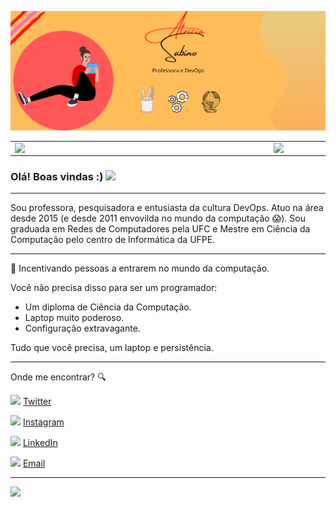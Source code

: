 ![capa github](https://github.com/atriciasabino/atriciasabino/blob/main/capa-github3.png)  


<center>
  <table>
    <tr>
        <td><img width="400px" align="left" src="https://github-readme-stats.vercel.app/api/top-langs/?username=atriciasabino&hide=html&layout=compact&theme=buefy" /></td>
        <td><img width="495px" align="left" src="https://github-readme-stats.vercel.app/api?username=atriciasabino&theme=buefy"/></td>
    </tr>   
  </table>
</center>  

### Olá! Boas vindas :) <img src="https://github.com/leticiadasilva/leticiadasilva/blob/main/images/Hi.gif" width="30px">

---


Sou professora, pesquisadora e entusiasta da cultura DevOps. Atuo na área desde 2015 (e desde 2011 envovilda no mundo da computação :scream:). Sou graduada em Redes de Computadores pela UFC e Mestre em Ciência da Computação pelo centro de Informática da UFPE.

---



:revolving_hearts: Incentivando pessoas a entrarem no mundo da computação. 

Você não precisa disso para ser um programador:

- Um diploma de Ciência da Computação.
- Laptop muito poderoso.
- Configuração extravagante.

Tudo que você precisa, um laptop e persistência. 

---

Onde me encontrar? :mag:  

<a href="https://twitter.com/atriciasabino"><img src="https://github.com/leticiadasilva/leticiadasilva/blob/main/images/twitter.png" width="16"></img></a> [Twitter](https://twitter.com/atriciasabino)   

<a href="https://www.instagram.com/atriciasabino/"><img src="https://github.com/leticiadasilva/leticiadasilva/blob/main/images/instagram.png" width="16"></img></a> [Instagram](https://www.instagram.com/atriciasabino)  

<a href="https://www.linkedin.com/in/atriciasabino"><img src="https://github.com/leticiadasilva/leticiadasilva/blob/main/images/linkedin.png" width="16"></img></a> [LinkedIn](https://www.linkedin.com/in/atriciasabino)  

<a href="mailto:atriciasabino.contato@gmail.com"><img src="https://github.com/leticiadasilva/leticiadasilva/blob/main/images/email.png" width="16"></img></a> [Email](mailto:atriciasabino.contato@gmail.com)  

---  

![](https://komarev.com/ghpvc/?username=atriciasabino&color=blue&style=flat)

